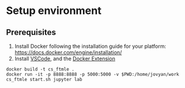 # Setup environment

## Prerequisites

1. Install Docker following the installation guide for your platform: https://docs.docker.com/engine/installation/
2. Install [VSCode](https://code.visualstudio.com/), and the [Docker Extension](https://marketplace.visualstudio.com/items?itemName=PeterJausovec.vscode-docker)

```
docker build -t cs_ftmle .
docker run -it -p 8888:8888 -p 5000:5000 -v $PWD:/home/jovyan/work cs_ftmle start.sh jupyter lab
```